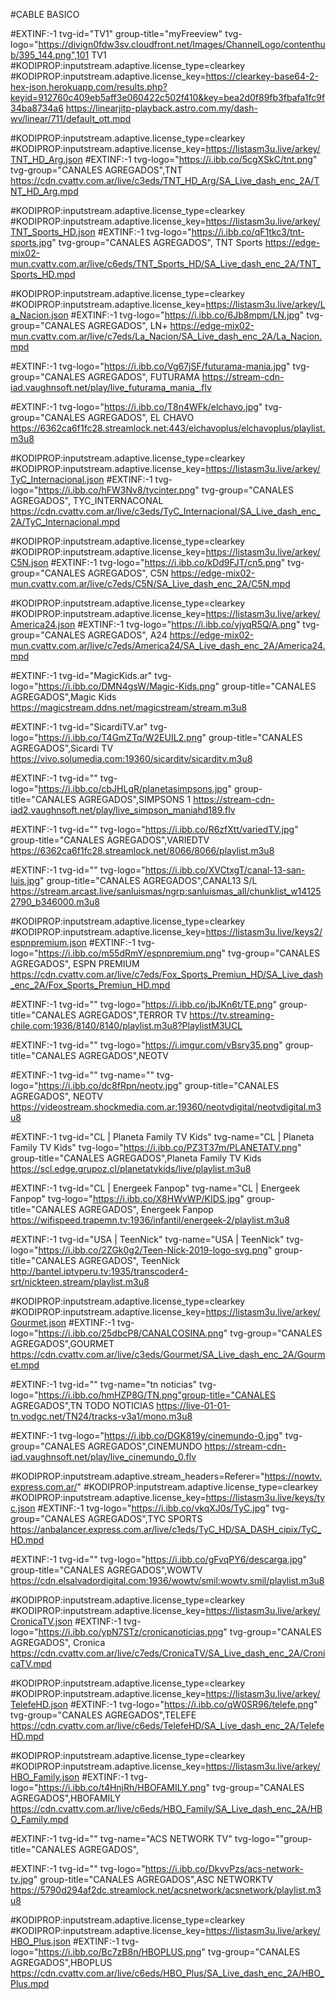 #CABLE BASICO 


#EXTINF:-1 tvg-id="TV1" group-title="myFreeview" tvg-logo="https://divign0fdw3sv.cloudfront.net/Images/ChannelLogo/contenthub/395_144.png",101 TV1
#KODIPROP:inputstream.adaptive.license_type=clearkey
#KODIPROP:inputstream.adaptive.license_key=https://clearkey-base64-2-hex-json.herokuapp.com/results.php?keyid=912760c409eb5aff3e060422c502f410&key=bea2d0f89fb3fbafa1fc9f34ba8734a6
https://linearjitp-playback.astro.com.my/dash-wv/linear/711/default_ott.mpd

#KODIPROP:inputstream.adaptive.license_type=clearkey
#KODIPROP:inputstream.adaptive.license_key=https://listasm3u.live/arkey/TNT_HD_Arg.json
#EXTINF:-1 tvg-logo="https://i.ibb.co/5cgXSkC/tnt.png" tvg-group="CANALES AGREGADOS",TNT
https://cdn.cvattv.com.ar/live/c3eds/TNT_HD_Arg/SA_Live_dash_enc_2A/TNT_HD_Arg.mpd

#KODIPROP:inputstream.adaptive.license_type=clearkey
#KODIPROP:inputstream.adaptive.license_key=https://listasm3u.live/arkey/TNT_Sports_HD.json
#EXTINF:-1 tvg-logo="https://i.ibb.co/qF1tkc3/tnt-sports.jpg" tvg-group="CANALES AGREGADOS", TNT Sports 
https://edge-mix02-mun.cvattv.com.ar/live/c6eds/TNT_Sports_HD/SA_Live_dash_enc_2A/TNT_Sports_HD.mpd

#KODIPROP:inputstream.adaptive.license_type=clearkey
#KODIPROP:inputstream.adaptive.license_key=https://listasm3u.live/arkey/La_Nacion.json
#EXTINF:-1 tvg-logo="https://i.ibb.co/6Jb8mpm/LN.jpg" tvg-group="CANALES AGREGADOS", LN+ 
https://edge-mix02-mun.cvattv.com.ar/live/c7eds/La_Nacion/SA_Live_dash_enc_2A/La_Nacion.mpd

#EXTINF:-1 tvg-logo="https://i.ibb.co/Vg67jSF/futurama-mania.jpg" tvg-group="CANALES AGREGADOS", FUTURAMA
https://stream-cdn-iad.vaughnsoft.net/play/live_futurama_mania_.flv

#EXTINF:-1 tvg-logo="https://i.ibb.co/T8n4WFk/elchavo.jpg" tvg-group="CANALES AGREGADOS", EL CHAVO
https://6362ca6f1fc28.streamlock.net:443/elchavoplus/elchavoplus/playlist.m3u8

#KODIPROP:inputstream.adaptive.license_type=clearkey
#KODIPROP:inputstream.adaptive.license_key=https://listasm3u.live/arkey/TyC_Internacional.json
#EXTINF:-1 tvg-logo="https://i.ibb.co/hFW3Nv8/tycinter.png" tvg-group="CANALES AGREGADOS", TYC_INTERNACONAL
https://cdn.cvattv.com.ar/live/c3eds/TyC_Internacional/SA_Live_dash_enc_2A/TyC_Internacional.mpd

#KODIPROP:inputstream.adaptive.license_type=clearkey
#KODIPROP:inputstream.adaptive.license_key=https://listasm3u.live/arkey/C5N.json
#EXTINF:-1 tvg-logo="https://i.ibb.co/kDd9FJT/cn5.png" tvg-group="CANALES AGREGADOS", C5N 
https://edge-mix02-mun.cvattv.com.ar/live/c7eds/C5N/SA_Live_dash_enc_2A/C5N.mpd

#KODIPROP:inputstream.adaptive.license_type=clearkey
#KODIPROP:inputstream.adaptive.license_key=https://listasm3u.live/arkey/America24.json
#EXTINF:-1 tvg-logo="https://i.ibb.co/vjyqR5Q/A.png" tvg-group="CANALES AGREGADOS", A24 
https://edge-mix02-mun.cvattv.com.ar/live/c7eds/America24/SA_Live_dash_enc_2A/America24.mpd

#EXTINF:-1 tvg-id="MagicKids.ar" tvg-logo="https://i.ibb.co/DMN4gsW/Magic-Kids.png" group-title="CANALES AGREGADOS",Magic Kids
https://magicstream.ddns.net/magicstream/stream.m3u8

#EXTINF:-1 tvg-id="SicardiTV.ar" tvg-logo="https://i.ibb.co/T4GmZTq/W2EUIL2.png" group-title="CANALES AGREGADOS",Sicardi TV
https://vivo.solumedia.com:19360/sicarditv/sicarditv.m3u8

#EXTINF:-1 tvg-id="" tvg-logo="https://i.ibb.co/cbJHLgR/planetasimpsons.jpg" group-title="CANALES AGREGADOS",SIMPSONS 1
https://stream-cdn-iad2.vaughnsoft.net/play/live_simpson_maniahd189.flv

#EXTINF:-1 tvg-id="" tvg-logo="https://i.ibb.co/R6zfXtt/variedTV.jpg" group-title="CANALES AGREGADOS",VARIEDTV
https://6362ca6f1fc28.streamlock.net/8066/8066/playlist.m3u8

#EXTINF:-1 tvg-id="" tvg-logo="https://i.ibb.co/XVCtxgT/canal-13-san-luis.jpg" group-title="CANALES AGREGADOS",CANAL13 S/L
https://stream.arcast.live/sanluismas/ngrp:sanluismas_all/chunklist_w141252790_b346000.m3u8

#KODIPROP:inputstream.adaptive.license_type=clearkey
#KODIPROP:inputstream.adaptive.license_key=https://listasm3u.live/keys2/espnpremium.json
#EXTINF:-1 tvg-logo="https://i.ibb.co/m55dRmY/espnpremium.png" tvg-group="CANALES AGREGADOS", ESPN PREMIUM
https://cdn.cvattv.com.ar/live/c7eds/Fox_Sports_Premiun_HD/SA_Live_dash_enc_2A/Fox_Sports_Premiun_HD.mpd

#EXTINF:-1 tvg-id="" tvg-logo="https://i.ibb.co/jbJKn6t/TE.png" group-title="CANALES AGREGADOS",TERROR TV
https://tv.streaming-chile.com:1936/8140/8140/playlist.m3u8?PlaylistM3UCL

#EXTINF:-1 tvg-id="" tvg-logo="https://i.imgur.com/vBsry35.png" group-title="CANALES AGREGADOS",NEOTV

#EXTINF:-1 tvg-id="" tvg-name="" tvg-logo="https://i.ibb.co/dc8fRpn/neotv.jpg" group-title="CANALES AGREGADOS", NEOTV
https://videostream.shockmedia.com.ar:19360/neotvdigital/neotvdigital.m3u8

#EXTINF:-1 tvg-id="CL | Planeta Family TV Kids" tvg-name="CL | Planeta Family TV Kids" tvg-logo="https://i.ibb.co/PZ3T37m/PLANETATV.png" group-title="CANALES AGREGADOS",Planeta Family TV Kids
https://scl.edge.grupoz.cl/planetatvkids/live/playlist.m3u8

#EXTINF:-1 tvg-id="CL | Energeek Fanpop" tvg-name="CL | Energeek Fanpop" tvg-logo="https://i.ibb.co/X8HWvWP/KIDS.jpg" group-title="CANALES AGREGADOS", Energeek Fanpop
https://wifispeed.trapemn.tv:1936/infantil/energeek-2/playlist.m3u8

#EXTINF:-1 tvg-id="USA | TeenNick" tvg-name="USA | TeenNick" tvg-logo="https://i.ibb.co/2ZGk0g2/Teen-Nick-2019-logo-svg.png" group-title="CANALES AGREGADOS", TeenNick
http://bantel.iptvperu.tv:1935/transcoder4-srt/nickteen.stream/playlist.m3u8

#KODIPROP:inputstream.adaptive.license_type=clearkey
#KODIPROP:inputstream.adaptive.license_key=https://listasm3u.live/arkey/Gourmet.json
#EXTINF:-1 tvg-logo="https://i.ibb.co/25dbcP8/CANALCOSINA.png" tvg-group="CANALES AGREGADOS",GOURMET
https://cdn.cvattv.com.ar/live/c3eds/Gourmet/SA_Live_dash_enc_2A/Gourmet.mpd

#EXTINF:-1 tvg-id="" tvg-name="tn noticias" tvg-logo="https://i.ibb.co/hmHZP8G/TN.png"group-title="CANALES AGREGADOS",TN TODO NOTICIAS
https://live-01-01-tn.vodgc.net/TN24/tracks-v3a1/mono.m3u8

#EXTINF:-1 tvg-logo="https://i.ibb.co/DGK819y/cinemundo-0.jpg" tvg-group="CANALES AGREGADOS",CINEMUNDO
https://stream-cdn-iad.vaughnsoft.net/play/live_cinemundo_0.flv

#KODIPROP:inputstream.adaptive.stream_headers=Referer="https://nowtv.express.com.ar/"
#KODIPROP:inputstream.adaptive.license_type=clearkey
#KODIPROP:inputstream.adaptive.license_key=https://listasm3u.live/keys/tyc.json
#EXTINF:-1 tvg-logo="https://i.ibb.co/vkqXJ0s/TyC.jpg" tvg-group="CANALES AGREGADOS",TYC SPORTS
https://anbalancer.express.com.ar/live/c1eds/TyC_HD/SA_DASH_cipix/TyC_HD.mpd

#EXTINF:-1 tvg-id="" tvg-logo="https://i.ibb.co/gFvqPY6/descarga.jpg" group-title="CANALES AGREGADOS",WOWTV
https://cdn.elsalvadordigital.com:1936/wowtv/smil:wowtv.smil/playlist.m3u8

#KODIPROP:inputstream.adaptive.license_type=clearkey
#KODIPROP:inputstream.adaptive.license_key=https://listasm3u.live/arkey/CronicaTV.json
#EXTINF:-1 tvg-logo="https://i.ibb.co/ypN7STz/cronicanoticias.png" tvg-group="CANALES AGREGADOS", Cronica 
https://cdn.cvattv.com.ar/live/c7eds/CronicaTV/SA_Live_dash_enc_2A/CronicaTV.mpd

#KODIPROP:inputstream.adaptive.license_type=clearkey
#KODIPROP:inputstream.adaptive.license_key=https://listasm3u.live/arkey/TelefeHD.json
#EXTINF:-1 tvg-logo="https://i.ibb.co/qW0SR96/telefe.png" tvg-group="CANALES AGREGADOS",TELEFE
https://cdn.cvattv.com.ar/live/c6eds/TelefeHD/SA_Live_dash_enc_2A/TelefeHD.mpd

#KODIPROP:inputstream.adaptive.license_type=clearkey
#KODIPROP:inputstream.adaptive.license_key=https://listasm3u.live/arkey/HBO_Family.json
#EXTINF:-1 tvg-logo="https://i.ibb.co/t4HnjRh/HBOFAMILY.png" tvg-group="CANALES AGREGADOS",HBOFAMILY
https://cdn.cvattv.com.ar/live/c6eds/HBO_Family/SA_Live_dash_enc_2A/HBO_Family.mpd

#EXTINF:-1 tvg-id="" tvg-name="ACS NETWORK TV" tvg-logo=""group-title="CANALES AGREGADOS",

#EXTINF:-1 tvg-id="" tvg-logo="https://i.ibb.co/DkvvPzs/acs-network-tv.jpg" group-title="CANALES AGREGADOS",ASC NETWORKTV
https://5790d294af2dc.streamlock.net/acsnetwork/acsnetwork/playlist.m3u8

#KODIPROP:inputstream.adaptive.license_type=clearkey
#KODIPROP:inputstream.adaptive.license_key=https://listasm3u.live/arkey/HBO_Plus.json
#EXTINF:-1 tvg-logo="https://i.ibb.co/Bc7zB8n/HBOPLUS.png" tvg-group="CANALES AGREGADOS",HBOPLUS
https://cdn.cvattv.com.ar/live/c6eds/HBO_Plus/SA_Live_dash_enc_2A/HBO_Plus.mpd



